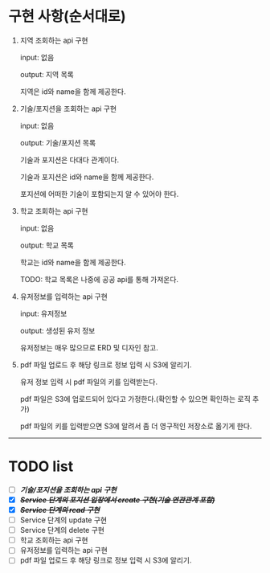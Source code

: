 # 구현 사항(순서대로)
1. 지역 조회하는 api 구현
<ul>
input: 없음

output: 지역 목록

지역은 id와 name을 함께 제공한다.

</ul>

2. 기술/포지션을 조회하는 api 구현
<ul>
input: 없음

output: 기술/포지션 목록

기술과 포지션은 다대다 관계이다.

기술과 포지션은 id와 name을 함께 제공한다.

포지션에 어떠한 기술이 포함되는지 알 수 있어야 한다.
</ul>

3. 학교 조회하는 api 구현
<ul>
input: 없음

output: 학교 목록

학교는 id와 name을 함께 제공한다.

TODO: 학교 목록은 나중에 공공 api를 통해 가져온다.
</ul>

4. 유저정보를 입력하는 api 구현
<ul>
input: 유저정보

output: 생성된 유저 정보

유저정보는 매우 많으므로 ERD 및 디자인 참고.

</ul>

5. pdf 파일 업로드 후 해당 링크로 정보 입력 시 S3에 알리기.
<ul>
유저 정보 입력 시 pdf 파일의 키를 입력받는다.

pdf 파일은 S3에 업로드되어 있다고 가정한다.(확인할 수 있으면 확인하는 로직 추가)

pdf 파일의 키를 입력받으면 S3에 알려서 좀 더 영구적인 저장소로 옮기게 한다.

</ul>


---
# TODO list
- [ ] **_기술/포지션을 조회하는 api 구현_**
- [x] ~~**_Service 단계의 포지션 입장에서 create 구현(기술 연관관계 포함)_**~~
- [x] ~~**_Service 단계의 read 구현_**~~
- [ ] Service 단계의 update 구현
- [ ] Service 단계의 delete 구현
- [ ] 학교 조회하는 api 구현
- [ ] 유저정보를 입력하는 api 구현
- [ ] pdf 파일 업로드 후 해당 링크로 정보 입력 시 S3에 알리기.